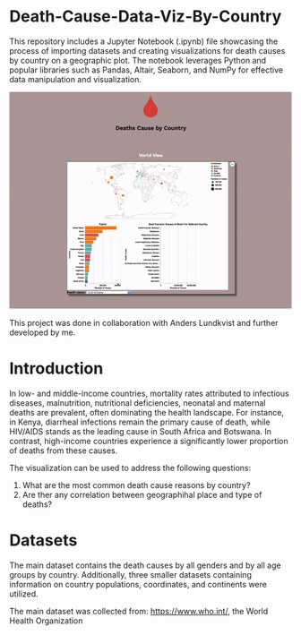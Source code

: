 # Death-Cause-Data-Viz-By-Country

This repository includes a Jupyter Notebook (.ipynb) file showcasing the process of importing datasets and creating visualizations for death causes by country on a geographic plot. The notebook leverages Python and popular libraries such as Pandas, Altair, Seaborn, and NumPy for effective data manipulation and visualization.

![demo](demo.gif)

This project was done in collaboration with Anders Lundkvist and further developed by me.

# Introduction 

In low- and middle-income countries, mortality rates attributed to infectious diseases, malnutrition, nutritional deficiencies, neonatal and maternal deaths are prevalent, often dominating the health landscape. For instance, in Kenya, diarrheal infections remain the primary cause of death, while HIV/AIDS stands as the leading cause in South Africa and Botswana. In contrast, high-income countries experience a significantly lower proportion of deaths from these causes.

The visualization can be used to address the following questions:

1. What are the most common death cause reasons by country?
2. Are ther any correlation between geographihal place and type of deaths?

# Datasets

The main dataset contains the death causes by all genders and by all age groups by country. Additionally, three smaller datasets containing information on country populations, coordinates, and continents were utilized.

The main dataset was collected from: https://www.who.int/, the World Health Organization
